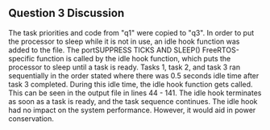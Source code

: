 ## Question 3 Discussion

The task priorities and code from "q1" were copied to "q3". In order to put the processor to sleep while it is not in use, an idle hook function was added to the file. The portSUPPRESS TICKS AND SLEEP() FreeRTOS-specific function is called by the idle hook function, which puts the processor to sleep until a task is ready. Tasks 1, task 2, and task 3 ran sequentially in the order stated where there was 0.5 seconds idle time after task 3 completed. During this idle time, the idle hook function gets called. This can be seen in the output file in lines 44 - 141. The idle hook terminates as soon as a task is ready, and the task sequence continues. The idle hook had no impact on the system performance. However, it would aid in power conservation.